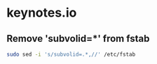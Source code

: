 # keynotes.io

## Remove 'subvolid=*' from fstab
```bash
sudo sed -i 's/subvolid=.*,//' /etc/fstab
```
